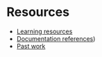 # Resources

- [Learning resources](learning-resources.md)
- [Documentation references](doc-references.md))
- [Past work](past-work.md)
